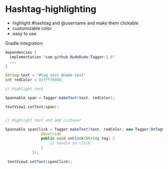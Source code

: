 # Hashtag-highlighting

- highlight #hashtag and @username and make them clickable
- customizable color
- easy to use


Gradle integration:

```java
dependencies {
  implementation 'com.github.NudeDude:Tagger:1.0'
  ...
}
```


```java
String text = "#tag test @name test"
int redColor = 0xffff0000;

// Highlight text

Spannable span = Tagger.makeText(text, redColor);

textView1.setText(span);


// Highlight text and add Listener

Spannable spanClick = Tagger.makeText(text, redColor, new Tagger.OnTagClickListener() {
                @Override
                public void onClick(String tag) {
                    // handle on click
                }
            });
            
 textView2.setText(spanClick);
```
